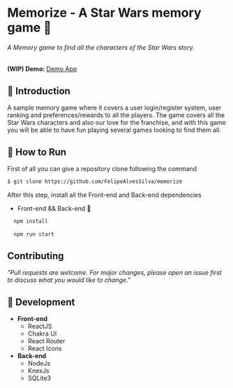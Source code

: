 # Memorize - A Star Wars memory game 🎨

###### A Memory game to find all the characters of the Star Wars story.

**(WIP) Demo:** [Demo App](https://star-wars-memorize.netlify.app/)

## 🧾 Introduction

A sample memory game where it covers a user login/register system, user ranking and preferences/rewards to all the players. The game covers all the Star Wars characters and also our love for the franchise, and with this game you will be able to have fun playing several games looking to find them all.

## 🍬 How to Run

First of all you can give a repository clone following the command
```bash
$ git clone https://github.com/FelipeAlvesSilva/memorize 
```

After this step, install all the Front-end and Back-end dependencies

- Front-end && Back-end 🐢
```bash
  npm install
  
  npm run start
```

## Contributing
*"Pull requests are welcome. For major changes, please open an issue first to discuss what you would like to change."*

## 🎉 Development
- **Front-end**
  - ReactJS
  - Chakra UI
  - React Router
  - React Icons
- **Back-end**
  - NodeJs
  - KnexJs
  - SQLite3